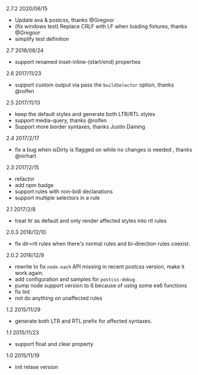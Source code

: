 2.7.2 2020/06/15

* Update ava & postcss, thanks @Gregoor
* (fix windows test) Replace CRLF with LF when loading fixtures, thanks @Gregoor
* simplify test definition

2.7 2018/08/24

* support renamed inset-inline-(start/end) properties

2.6 2017/11/23

* support custom output via pass the `buildSelector` option, thanks @rolfen

2.5 2017/11/13

* keep the default styles and generate both LTR/RTL styles
* support media-query, thanks @rolfen
* Support more border syntaxes, thanks Justin Daining

2.4 2017/2/17

* fix a bug when isDirty is flagged on while no changes is needed , thanks @nirhart

2.3 2017/2/15

* refactor
* add npm badge
* support rules with non-bidi declarations
* support multiple selectors in a rule

2.1 2017/2/8

* treat ltr as default and only render affected styles into rtl rules

2.0.3 2016/12/10

* fix dir=rtl rules when there's normal rules and bi-direction rules coexist.

2.0.2 2016/12/9

* rewrite to fix `node.each` API missing in recent postcss version, make it work again.
* add configuration and samples for `postcss-debug`
* pump node support version to 6 because of using some es6 functions
* fix lint
* not do anything on unaffected rules

1.2 2015/11/29

* generate both LTR and RTL prefix for affected syntaxes.

1.1 2015/11/23

* support float and clear property

1.0 2015/11/19

* init relase version
